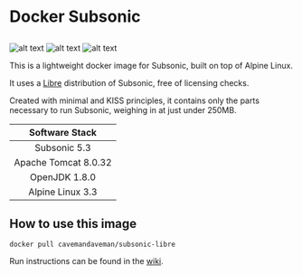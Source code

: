 # Docker Subsonic

## 

![alt text][docker] ![alt text][alpine] ![alt text][subsonic]

This is a lightweight docker image for Subsonic, built on top of Alpine Linux.

It uses a [Libre] distribution of Subsonic, free of licensing checks.

Created with minimal and KISS principles, it contains only the parts necessary to run Subsonic, weighing in at just under 250MB.

| Software Stack       |
| :------------------: |
| Subsonic 5.3         |
| Apache Tomcat 8.0.32 |
| OpenJDK 1.8.0        |
| Alpine Linux 3.3     |


## How to use this image

```
docker pull cavemandaveman/subsonic-libre
```

Run instructions can be found in the [wiki].


[docker]: http://i.imgur.com/UaMaGdW.png "Docker"
[alpine]: http://i.imgur.com/zzi5aY0.png "Alpine"
[subsonic]: http://i.imgur.com/AhNrCFS.png "Subsonic"
[Libre]: https://github.com/EugeneKay/subsonic
[wiki]: https://github.com/cavemandaveman
